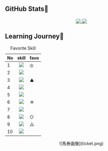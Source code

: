 ## GitHub Stats🐎
<p align="center">
    <a href="https://github.com/AnnkoATAMA">
        <img height=200 align="center" src="https://git-hub-readme-stats-l2xb.vercel.app/api?username=AnnkoATAMA&theme=cobalt&title_color=00bfff&show_icons=true&count_private=true"/>
    </a>
    <a href="https://github.com/AnnkoATAMA">
        <img height=200 align="center" src="https://github-readme-stats.vercel.app/api/top-langs/?username=AnnkoATAMA&theme=cobalt&title_color=00bfff&show_icons=true&count_private=true"/>
    </a>
</p>

## Learning Journey🏇

<div align="center">
    <table>
      <caption>Favorite Skill</caption>
      <thead>
        <tr>
          <th>No</th><th>skill</th> <th>favo</th>
        </tr>
      </thead>
      <tr>
        <td>1</td> <td align=center> <img height=24 src="https://skillicons.dev/icons?i=java&perline=5&theme=dark"> </td> <td>◎</td>
      </tr>
      <tr>
        <td>2</td> <td align=center> <img height=24 src="https://skillicons.dev/icons?i=go&perline=5&theme=dark"> </td> <td></td>
      </tr>
      <tr>
        <td>3</td> <td align=center> <img height=24 src="https://skillicons.dev/icons?i=python&perline=5&theme=dark"> </td> <td>▲</td>
      </tr>
      <tr>
        <td>4</td> <td align=center> <img height=24 src="https://skillicons.dev/icons?i=html&perline=5&theme=dark"> </td> <td></td>
      </tr>
      <tr>
        <td>5</td> <td align=center> <img height=24 src="https://skillicons.dev/icons?i=css&perline=5&theme=dark"> </td> <td></td>
      </tr>
      <tr>
        <td>6</td> <td align=center> <img height=24 src="https://skillicons.dev/icons?i=vue&perline=5&theme=dark"> </td> <td>☆</td>
      </tr>
      <tr>
        <td>7</td> <td align=center> <img height=24 src="https://skillicons.dev/icons?i=react&perline=5&theme=dark"> </td> <td></td>
      </tr>
      <tr>
        <td>8</td> <td align=center> <img height=24 src="https://skillicons.dev/icons?i=swift&perline=5&theme=dark"> </td> <td>○</td>
      </tr>
      <tr>
        <td>9</td> <td align=center> <img height=24 src="https://skillicons.dev/icons?i=mysql&perline=5&theme=dark"> </td> <td>△</td>
      </tr>
      <tr>
        <td>10</td> <td align=center> <img height=24 src="https://skillicons.dev/icons?i=prisma&perline=5&theme=dark"> </td> <td></td>
      </tr>
    </table>
    ![馬券画像](ticket.png)
</div>


